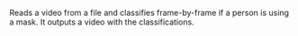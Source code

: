 Reads a video from a file and classifies frame-by-frame if a person is using a mask. It outputs a video with the classifications.
